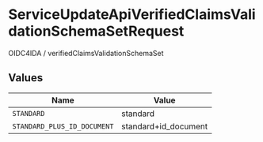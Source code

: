 # ServiceUpdateApiVerifiedClaimsValidationSchemaSetRequest

OIDC4IDA / verifiedClaimsValidationSchemaSet



## Values

| Name                        | Value                       |
| --------------------------- | --------------------------- |
| `STANDARD`                  | standard                    |
| `STANDARD_PLUS_ID_DOCUMENT` | standard+id_document        |